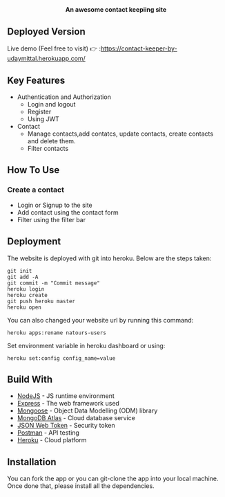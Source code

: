 <h2 align="center"Contact Keeper</h2>
<h4 align="center">An awesome contact keepiing site</h4>

## Deployed Version
Live demo (Feel free to visit) 👉 :https://contact-keeper-by-udaymittal.herokuapp.com/


## Key Features

* Authentication and Authorization
  - Login and logout
  - Register
  - Using JWT 
* Contact
  - Manage contacts,add contatcs, update contacts, create contacts and delete them.
  - Filter contacts

## How To Use

### Create a contact
* Login or Signup to the site
* Add contact using the contact form
* Filter using the filter bar


## Deployment
The website is deployed with git into heroku. Below are the steps taken:
```
git init
git add -A
git commit -m "Commit message"
heroku login
heroku create
git push heroku master
heroku open
```
You can also changed your website url by running this command:
```
heroku apps:rename natours-users
```

Set environment variable in heroku dashboard or using:
```
heroku set:config config_name=value
```


## Build With

* [NodeJS](https://nodejs.org/en/) - JS runtime environment
* [Express](http://expressjs.com/) - The web framework used
* [Mongoose](https://mongoosejs.com/) - Object Data Modelling (ODM) library
* [MongoDB Atlas](https://www.mongodb.com/cloud/atlas) - Cloud database service
* [JSON Web Token](https://jwt.io/) - Security token
* [Postman](https://www.getpostman.com/) - API testing
* [Heroku](https://www.heroku.com/) - Cloud platform




## Installation
You can fork the app or you can git-clone the app into your local machine. Once done that, please install all the
dependencies.
